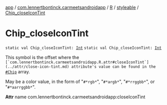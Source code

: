 [app](../../../index.md) / [com.lennertbontinck.carmeetsandroidapp](../../index.md) / [R](../index.md) / [styleable](index.md) / [Chip_closeIconTint](./-chip_close-icon-tint.md)

# Chip_closeIconTint

`static val Chip_closeIconTint: `[`Int`](https://kotlinlang.org/api/latest/jvm/stdlib/kotlin/-int/index.html)
`static val Chip_closeIconTint: `[`Int`](https://kotlinlang.org/api/latest/jvm/stdlib/kotlin/-int/index.html)

This symbol is the offset where the ``[`com.lennertbontinck.carmeetsandroidapp.R.attr#closeIconTint`](../attr/close-icon-tint.md) attribute's value can be found in the ``[`#Chip`](-chip.md) array.

May be a color value, in the form of "`#*rgb*`", "`#*argb*`", "`#*rrggbb*`", or "`#*aarrggbb*`".

**Attr**
name com.lennertbontinck.carmeetsandroidapp:closeIconTint

